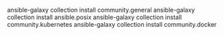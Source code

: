 ansible-galaxy collection install community.general
ansible-galaxy collection install ansible.posix
ansible-galaxy collection install community.kubernetes
ansible-galaxy collection install community.docker
